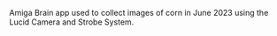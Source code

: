 Amiga Brain app used to collect images of corn in June 2023 using the Lucid Camera and Strobe System.  
